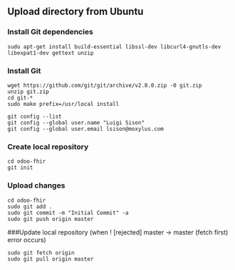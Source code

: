## Upload directory from Ubuntu

### Install Git dependencies
```
sudo apt-get install build-essential libssl-dev libcurl4-gnutls-dev libexpat1-dev gettext unzip
```

### Install Git
```
wget https://github.com/git/git/archive/v2.8.0.zip -0 git.zip
unzip git.zip
cd git-*
sudo make prefix=/usr/local install
```

```
git config --list
git config --global user.name "Luigi Sison"
git config --global user.email lsison@moxylus.com
```
### Create local repository
```
cd odoo-fhir
git init
```

### Upload changes

```
cd odoo-fhir
sudo git add .
sudo git commit -m "Initial Commit" -a
sudo git push origin master
```

###Update local repository (when ! [rejected] master -> master (fetch first) error occurs)
```
sudo git fetch origin
sudo git pull origin master
```
